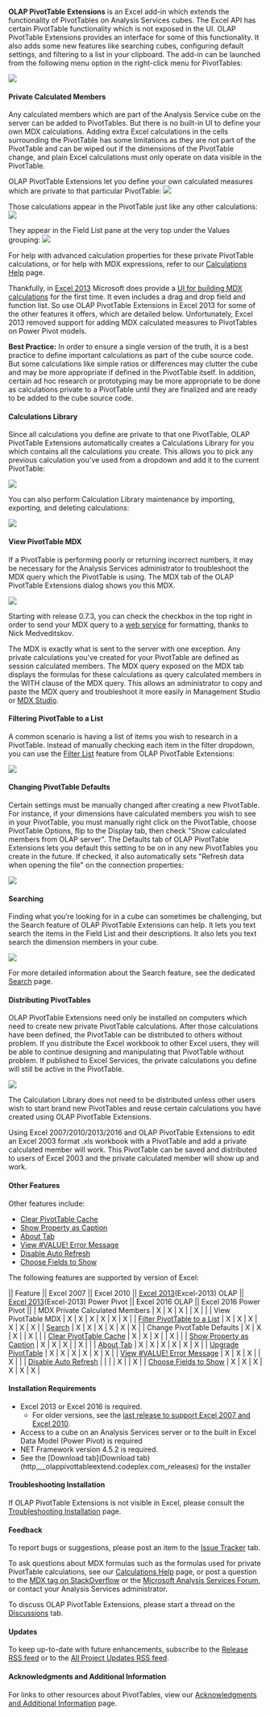 **OLAP PivotTable Extensions** is an Excel add-in which extends the functionality of PivotTables on Analysis Services cubes. The Excel API has certain PivotTable functionality which is not exposed in the UI. OLAP PivotTable Extensions provides an interface for some of this functionality. It also adds some new features like searching cubes, configuring default settings, and filtering to a list in your clipboard. The add-in can be launched from the following menu option in the right-click menu for PivotTables:

![](Home_menu.png)

#### Private Calculated Members

Any calculated members which are part of the Analysis Service cube on the server can be added to PivotTables. But there is no built-in UI to define your own MDX calculations. Adding extra Excel calculations in the cells surrounding the PivotTable has some limitations as they are not part of the PivotTable and can be wiped out if the dimensions of the PivotTable change, and plain Excel calculations must only operate on data visible in the PivotTable.

OLAP PivotTable Extensions let you define your own calculated measures which are private to that particular PivotTable:
![](Home_AvgTaxFormula.png)

Those calculations appear in the PivotTable just like any other calculations:
![](Home_AvgTaxPivotTable.png)

They appear in the Field List pane at the very top under the Values grouping:
![](Home_AvgTaxFieldList.png)

For help with advanced calculation properties for these private PivotTable calculations, or for help with MDX expressions, refer to our [Calculations Help](Calculations-Help) page.

Thankfully, in [Excel 2013](Excel-2013) Microsoft does provide a [UI for building MDX calculations](Excel-2013) for the first time. It even includes a drag and drop field and function list. So use OLAP PivotTable Extensions in Excel 2013 for some of the other features it offers, which are detailed below. Unfortunately, Excel 2013 removed support for adding MDX calculated measures to PivotTables on Power Pivot models.

**Best Practice:** In order to ensure a single version of the truth, it is a best practice to define important calculations as part of the cube source code. But some calculations like simple ratios or differences may clutter the cube and may be more appropriate if defined in the PivotTable itself. In addition, certain ad hoc research or prototyping may be more appropriate to be done as calculations private to a PivotTable until they are finalized and are ready to be added to the cube source code.


#### Calculations Library

Since all calculations you define are private to that one PivotTable, OLAP PivotTable Extensions automatically creates a Calculations Library for you which contains all the calculations you create. This allows you to pick any previous calculation you've used from a dropdown and add it to the current PivotTable:

![](Home_LibraryDropDown.png)

You can also perform Calculation Library maintenance by importing, exporting, and deleting calculations:

![](Home_Export.png)


#### View PivotTable MDX

If a PivotTable is performing poorly or returning incorrect numbers, it may be necessary for the Analysis Services administrator to troubleshoot the MDX query which the PivotTable is using. The MDX tab of the OLAP PivotTable Extensions dialog shows you this MDX.

![](Home_AvgTaxMDX2.png)

Starting with release 0.7.3, you can check the checkbox in the top right in order to send your MDX query to a [web service](http://blogs.msdn.com/b/business_intelligence_labs/archive/2011/09/13/format-mdx-amp-dax-web-service-for-formatting-is-available.aspx) for formatting, thanks to Nick Medveditskov.

The MDX is exactly what is sent to the server with one exception. Any private calculations you've created for your PivotTable are defined as session calculated members. The MDX query exposed on the MDX tab displays the formulas for these calculations as query calculated members in the WITH clause of the MDX query. This allows an administrator to copy and paste the MDX query and troubleshoot it more easily in Management Studio or [MDX Studio](http://www.ssas-info.com/forum/viewforum.php?f=3).


#### Filtering PivotTable to a List

A common scenario is having a list of items you wish to research in a PivotTable. Instead of manually checking each item in the filter dropdown, you can use the [Filter List](Filter-List) feature from OLAP PivotTable Extensions:

![](Home_FilterListDialog.png)


#### Changing PivotTable Defaults

Certain settings must be manually changed after creating a new PivotTable. For instance, if your dimensions have calculated members you wish to see in your PivotTable, you must manually right click on the PivotTable, choose PivotTable Options, flip to the Display tab, then check "Show calculated members from OLAP server". The Defaults tab of OLAP PivotTable Extensions lets you default this setting to be on in any new PivotTables you create in the future. If checked, it also automatically sets "Refresh data when opening the file" on the connection properties:

![](Home_Defaults.png)


#### Searching

Finding what you’re looking for in a cube can sometimes be challenging, but the Search feature of OLAP PivotTable Extensions can help. It lets you text search the items in the Field List and their descriptions. It also lets you text search the dimension members in your cube.

![](Home_SearchTab.png)

For more detailed information about the Search feature, see the dedicated [Search](Search) page.


#### Distributing PivotTables

OLAP PivotTable Extensions need only be installed on computers which need to create new private PivotTable calculations. After those calculations have been defined, the PivotTable can be distributed to others without problem. If you distribute the Excel workbook to other Excel users, they will be able to continue designing and manipulating that PivotTable without problem. If published to Excel Services, the private calculations you define will still be active in the PivotTable.

![](Home_ExcelServices.png)

The Calculation Library does not need to be distributed unless other users wish to start brand new PivotTables and reuse certain calculations you have created using OLAP PivotTable Extensions.

Using Excel 2007/2010/2013/2016 and OLAP PivotTable Extensions to edit an Excel 2003 format .xls workbook with a PivotTable and add a private calculated member will work. This PivotTable can be saved and distributed to users of Excel 2003 and the private calculated member will show up and work.

#### Other Features

Other features include:

* [Clear PivotTable Cache](Clear-PivotTable-Cache)
* [Show Property as Caption](Show-Property-as-Caption)
* [About Tab](About-Tab)
* [View #VALUE! Error Message](View-Error-Message)
* [Disable Auto Refresh](Disable-Auto-Refresh)
* [Choose Fields to Show](Choose-Fields-to-Show)

The following features are supported by version of Excel:

|| Feature || Excel 2007 || Excel 2010 || [Excel 2013](Excel-2013)(Excel-2013) OLAP || [Excel 2013](Excel-2013)(Excel-2013) Power Pivot || Excel 2016 OLAP || Excel 2016 Power Pivot ||
| MDX Private Calculated Members | X | X | X |  | X |  |
| View PivotTable MDX | X | X | X | X | X | X |
| [Filter PivotTable to a List](Filter-List) | X | X | X | X | X | X |
| [Search](Search) | X | X | X | X | X | X |
| Change PivotTable Defaults | X | X | X |  | X |  |
| [Clear PivotTable Cache](Clear-PivotTable-Cache) | X | X | X |  | X |  | 
| [Show Property as Caption](Show-Property-as-Caption) | X | X | X |  | X |  |
| [About Tab](About-Tab) | X | X | X | X | X | X |
| [Upgrade PivotTable](About-Tab) | X | X | X | X | X | X |
| [View #VALUE! Error Message](View-Error-Message) | X | X | X |  | X |  |
| [Disable Auto Refresh](Disable-Auto-Refresh) | | | | X |  | X |
| [Choose Fields to Show](Choose-Fields-to-Show) | X | X | X | X | X | X |

#### Installation Requirements

* Excel 2013 or Excel 2016 is required.
	* For older versions, see the [last release to support Excel 2007 and Excel 2010](https://olappivottableextend.codeplex.com/releases/view/122892).
* Access to a cube on an Analysis Services server or to the built in Excel Data Model (Power Pivot) is required
* NET Framework version 4.5.2 is required.
* See the [Download tab](Download tab)(http___olappivottableextend.codeplex.com_releases) for the installer

#### Troubleshooting Installation

If OLAP PivotTable Extensions is not visible in Excel, please consult the [Troubleshooting Installation](Troubleshooting-Installation) page.

#### Feedback

To report bugs or suggestions, please post an item to the [Issue Tracker](http://www.codeplex.com/OlapPivotTableExtend/WorkItem/List.aspx) tab.

To ask questions about MDX formulas such as the formulas used for private PivotTable calculations, see our [Calculations Help](Calculations-Help) page, or post a question to the [MDX tag on StackOverflow](http://stackoverflow.com/questions/tagged/mdx) or the [Microsoft Analysis Services Forum](http://social.msdn.microsoft.com/forums/en-US/sqlanalysisservices/threads/), or contact your Analysis Services administrator.

To discuss OLAP PivotTable Extensions, please start a thread on the [Discussions](http://www.codeplex.com/OlapPivotTableExtend/Thread/List.aspx) tab.


#### Updates

To keep up-to-date with future enhancements, subscribe to the [Release RSS feed](http://olappivottableextend.codeplex.com/project/feeds/rss?ProjectRSSFeed=codeplex%3a%2f%2frelease%2folappivottableextend) or to the [All Project Updates RSS feed](http://olappivottableextend.codeplex.com/project/feeds/rss).

#### Acknowledgments and Additional Information

For links to other resources about PivotTables, view our [Acknowledgments and Additional Information](Acknowledgments-and-Additional-Information) page.